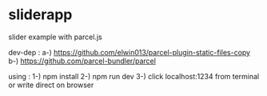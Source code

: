 # sliderapp

slider example with parcel.js

dev-dep : 
a-) https://github.com/elwin013/parcel-plugin-static-files-copy
b-) https://github.com/parcel-bundler/parcel

using :
1-) npm install
2-) npm run dev
3-) click localhost:1234 from terminal or write direct on browser
